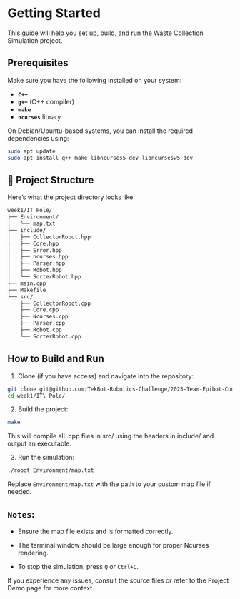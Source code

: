# Getting Started

This guide will help you set up, build, and run the Waste Collection Simulation project.

## Prerequisites

Make sure you have the following installed on your system:

- **`C++`**
- **`g++`** (C++ compiler)
- **`make`**
- **`ncurses`** library

On Debian/Ubuntu-based systems, you can install the required dependencies using:

```bash
sudo apt update
sudo apt install g++ make libncurses5-dev libncursesw5-dev
```

## 📁 Project Structure

Here’s what the project directory looks like:

```bash
week1/IT Pole/
├── Environment/
│   └── map.txt
├── include/
│   ├── CollectorRobot.hpp
│   ├── Core.hpp
│   ├── Error.hpp
│   ├── ncurses.hpp
│   ├── Parser.hpp
│   ├── Robot.hpp
│   └── SorterRobot.hpp
├── main.cpp
├── Makefile
└── src/
    ├── CollectorRobot.cpp
    ├── Core.cpp
    ├── Ncurses.cpp
    ├── Parser.cpp
    ├── Robot.cpp
    └── SorterRobot.cpp
```

## How to Build and Run

1. Clone (if you have access) and navigate into the repository:
   
```bash
git clone git@github.com:TekBot-Robotics-Challenge/2025-Team-Epibot-Code.git
cd week1/IT\ Pole/
```

2. Build the project:

```bash
make
```

This will compile all .cpp files in src/ using the headers in include/ and output an executable.

3. Run the simulation:

```bash
./robot Environment/map.txt
```

Replace `Environment/map.txt` with the path to your custom map file if needed.

## `Notes`:

- Ensure the map file exists and is formatted correctly.

- The terminal window should be large enough for proper Ncurses rendering.

- To stop the simulation, press `Q` or `Ctrl+C`.

If you experience any issues, consult the source files or refer to the Project Demo page for more context.
